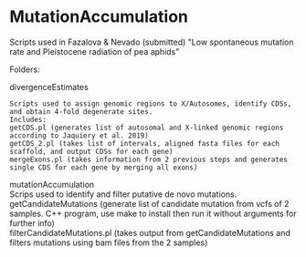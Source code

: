 # MutationAccumulation  
  
Scripts used in Fazalova & Nevado (submitted) "Low spontaneous mutation rate and Pleistocene radiation of pea aphids"  
  
  
Folders:  
  
divergenceEstimates  
  
  	Scripts used to assign genomic regions to X/Autosomes, identify CDSs, and obtain 4-fold degenerate sites.  
  	Includes:  
  	getCDS.pl (generates list of autosomal and X-linked genomic regions according to Jaquiery et al. 2019)  
  	getCDS_2.pl (takes list of intervals, aligned fasta files for each scaffold, and output CDSs for each gene)  
  	mergeExons.pl (takes information from 2 previous steps and generates single CDS for each gene by merging all exons)  


mutationAccumulation  
  	Scrips used to identify and filter putative de novo mutations.
  	getCandidateMutations (generate list of candidate mutation from vcfs of 2 samples. C++ program, use make to install then run it without arguments for further info)  
  	filterCandidateMutations.pl (takes output from getCandidateMutations and filters mutations using bam files from the 2 samples)  
  	